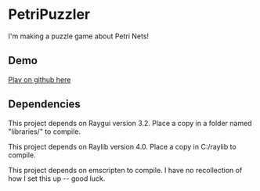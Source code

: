 # PetriPuzzler

I'm making a puzzle game about Petri Nets!

## Demo

[Play on github here](https://htmlpreview.github.io/?https://github.com/JonoChadwell/PetriPuzzler/blob/develop/deploy/petri_demo.html)

## Dependencies

This project depends on Raygui version 3.2. Place a copy in a folder named "libraries/" to compile.

This project depends on Raylib version 4.0. Place a copy in C:/raylib to compile.

This project depends on emscripten to compile. I have no recollection of how I set this up -- good luck.
